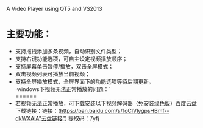 A Video Player using QT5 and VS2013



`主要功能：` <br> 
======
* 支持拖拽添加多条视频，自动识别文件类型；<br>
* 支持右键功能选项，可自主设定视频播放顺序；<br>	
* 支持屏幕单击暂停/播放，双击全屏模式；<br>
* 双击视频列表可播放当前视频；<br>
* 支持全屏播放模式，全屏界面下的功能选项等待后期更新。<br>
·windows下视频无法正常播放的问题：` <br>
======
* 若视频无法正常播放，可下载安装以下视频解码器（免安装绿色版）百度云盘下载链接：链接：(https://pan.baidu.com/s/1oClVIygpsHBmf--dkWXAiA"云盘链接”)
提取码：7yfj 
